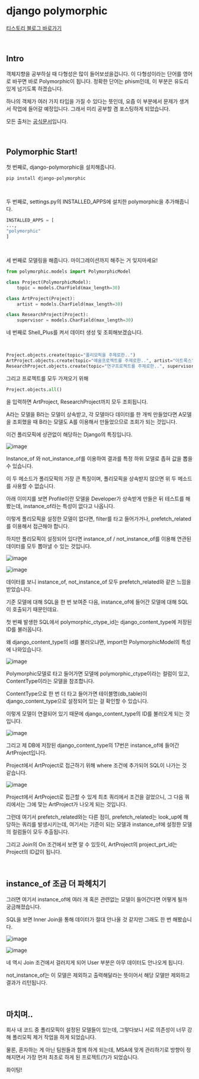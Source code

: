# django polymorphic

[티스토리 블로그 바로가기](https://kyleeee.tistory.com/entry/TIL6-django-polymorphic?category=1055763)

<br>

## Intro
객체지향을 공부하실 때 다형성은 많이 들어보셨을겁니다. 이 다형성이라는 단어를 영어로 바꾸면 바로 Polymorphic이 됩니다.
정확한 단어는 phism인데, 이 부분은 유도리있게 넘기도록 하겠습니다.



하나의 객체가 여러 가지 타입을 가질 수 있다는 뜻인데, 요즘 이 부분에서 문제가 생겨서 작업에 들어갈 예정입니다.
그래서 미리 공부할 겸 포스팅하게 되었습니다.



모든 출처는 [공식문서](https://django-polymorphic.readthedocs.io/en/stable/quickstart.html)입니다.

<br>

## Polymorphic Start!


첫 번째로, django-polymorphic을 설치해줍니다.

```shell
pip install django-polymorphic
```

<br>

두 번째로, settings.py의 INSTALLED_APPS에 설치한 polymorphic을 추가해줍니다.

```python
INSTALLED_APPS = [
...,
"polymorphic"
]
```

<br>

세 번째로 모델링을 해줍니다. 마이그레이션까지 해주는 거 잊지마세요!
```python
from polymorphic.models import PolymorphicModel

class Project(PolymorphicModel):
    topic = models.CharField(max_length=30)

class ArtProject(Project):
    artist = models.CharField(max_length=30)

class ResearchProject(Project):
    supervisor = models.CharField(max_length=30)
```


네 번째로 Shell_Plus를 켜서 데이터 생성 및 조회해보겠습니다.


<br>

```python
Project.objects.create(topic="폴리모픽을 주제로한..")
ArtProject.objects.create(topic="예술프로젝트를 주제로한..", artist="아트록스")
ResearchProject.objects.create(topic="연구프로젝트를 주제로한..", supervisor="디지몬카이저")
```

그리고 프로젝트를 모두 가져오기 위해

```python
Project.objects.all()
```

을 입력하면 ArtProject, ResearchProject까지 모두 조회됩니다.



A라는 모델을 B라는 모델이 상속받고, 각 모델마다 데이터를 한 개씩 만들었다면 A모델을 조회했을 때 B라는 모델도 A를 이용해서 만들었으므로 조회가 되는 것입니다.

이건 폴리모픽에 상관없이 해당하는 Django의 특징입니다.


![image](https://user-images.githubusercontent.com/88086271/154788661-c85d0b60-246e-4743-84b3-0caf2b72443e.png)


Instance_of 와 not_instance_of를 이용하여 결과를 특정 하위 모델로 좁혀 값을 뽑을 수 있습니다.

이 두 메소드가 폴리모픽의 가장 큰 특징이며, 폴리모픽을 상속받지 않으면 위 두 메소드를 사용할 수 없습니다.



아래 이미지를 보면 Profile이란 모델을 Developer가 상속받게 만들은 뒤 테스트를 해봤는데, instance_of라는 특성이 없다고 나옵니다.



이렇게 폴리모픽을 설정한 모델이 없다면, filter를 타고 들어가거나, prefetch_related를 이용해서 접근해야 합니다.

하지만 폴리모픽이 설정되어 있다면 instance_of / not_instance_of를 이용해 연관된 데이터를 모두 뽑아낼 수 있는 것입니다.



![image](https://user-images.githubusercontent.com/88086271/154788665-b4d9655d-93f8-41b5-8249-4ae612bf43ed.png)



![image](https://user-images.githubusercontent.com/88086271/154788675-07023d39-5226-45da-80f2-395de4064c1b.png)





데이터를 보니 instance_of, not_instance_of 모두 prefetch_related와 같은 느낌을 받았습니다.

기준 모델에 대해 SQL을 한 번 보여준 다음, instance_of에 들어간 모델에 대해 SQL이 호출되기 때문인데요.

첫 번째 발생한 SQL에서 polymorphic_ctype_id는 django_content_type에 저장된 ID를 불러옵니다.


왜 django_content_type의 id를 불러오냐면, import한 PolymorphicModel의 특성에 나와있습니다.

![image](https://user-images.githubusercontent.com/88086271/154793151-18585bf0-ba36-4e8e-8c60-26898be335b4.png)


Polymorphic모델로 타고 들어가면 모델에 polymorphic_ctype이라는 컬럼이 있고, ContentType이라는 모델을 참조합니다.

ContentType으로 한 번 더 타고 들어가면 테이블명(db_table)이 django_content_type으로 설정되어 있는 걸 확인할 수 있습니다.



이렇게 모델이 연결되어 있기 때문에 django_content_type의 ID를 불러오게 되는 것입니다.


![image](https://user-images.githubusercontent.com/88086271/154793154-71204787-3e5b-4d39-be0f-0b7bc1af6f2d.png)




그리고 제 DB에 저장된 django_content_type의 17번은 instance_of에 들어간  ArtProject입니다.

Project에서 ArtProject로 접근하기 위해 where 조건에 추가되어 SQL이 나가는 것 같습니다.


![image](https://user-images.githubusercontent.com/88086271/154788680-b220539b-50fb-4235-8c4b-d9d1896c80d2.png)



Project에서 ArtProject로 접근할 수 있게 최초 쿼리에서 조건을 걸었으니, 그 다음 쿼리에서는 그에 맞는 ArtProject가 나오게 되는 것입니다.

그런데 여기서 prefetch_related와는 다른 점이, prefetch_related는 look_up에 해당하는 쿼리를 발생시키는데, 여기서는 기준이 되는 모델과 instance_of에 설정한 모델의 컬럼들이 모두 추출됩니다.

그리고 Join의 On 조건에서 보면 알 수 있듯이, ArtProject의 project_prt_id는 Project의 ID값이 됩니다.



<br>

## instance_of 조금 더 파헤치기


그러면 여기서 instance_of에 여러 개 혹은 관련없는 모델이 들어간다면 어떻게 될까 궁금해졌습니다.

SQL을 보면 Inner Join을 통해 데이터가 절대 안나올 것 같지만 그래도 한 번 해봤습니다.


![image](https://user-images.githubusercontent.com/88086271/154788695-dc33629d-9fd6-4db4-995b-e1c9585d6c05.png)



![image](https://user-images.githubusercontent.com/88086271/154788699-2e27d9bb-bce8-4598-9f7a-82c113630d9c.png)





네 역시 Join 조건에서 걸러지게 되어 User 부분은 아무 데이터도 안나오게 됩니다.



not_instance_of는 이 모델은 제외하고 출력해달라는 뜻이어서 해당 모델만 제외하고 결과가 리턴됩니다.


<br>

## 마치며..

회사 내 코드 중 폴리모픽이 설정된 모델들이 있는데, 그렇다보니 서로 의존성이 너무 강해 폴리모픽 제거 작업을 하게 되었습니다.

물론, 혼자하는 게 아닌 팀원들과 함께 하게 되는데, MSA에 맞게 관리하기로 방향이 정해지면서 가장 먼저 최초로 하게 된 프로젝트(?)가 되었습니다.



화이팅!
